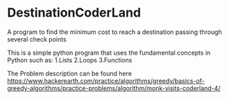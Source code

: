 # DestinationCoderLand
A program to find the minimum cost to reach a destination passing through several check points

This is a simple python program that uses the fundamental concepts in Python such as:
1.Lists
2.Loops
3.Functions


The Problem description can be found here https://www.hackerearth.com/practice/algorithms/greedy/basics-of-greedy-algorithms/practice-problems/algorithm/monk-visits-coderland-4/


